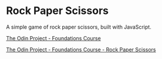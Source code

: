 # Rock Paper Scissors

A simple game of rock paper scissors, built with JavaScript.

[The Odin Project - Foundations Course](https://www.theodinproject.com/courses/foundations)

[The Odin Project - Foundations Course - Rock Paper Scissors](https://www.theodinproject.com/courses/foundations/lessons/rock-paper-scissors)
